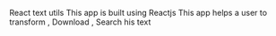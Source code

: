 React text utils
This app is built using Reactjs
This app helps a user to transform , Download , Search his text
 
